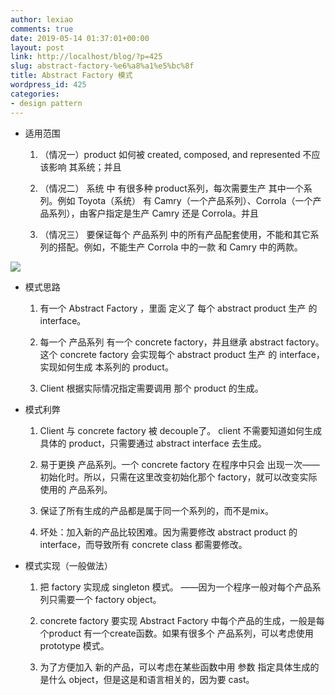 ```yaml
---
author: lexiao
comments: true
date: 2019-05-14 01:37:01+00:00
layout: post
link: http://localhost/blog/?p=425
slug: abstract-factory-%e6%a8%a1%e5%bc%8f
title: Abstract Factory 模式
wordpress_id: 425
categories:
- design pattern
---
```




  * 适用范围



    1. （情况一）product 如何被 created, composed, and represented 不应该影响 其系统；并且


    2. （情况二） 系统 中 有很多种 product系列，每次需要生产 其中一个系列。例如 Toyota（系统） 有 Camry（一个产品系列）、Corrola（一个产品系列），由客户指定是生产 Camry 还是 Corrola。并且


    3. （情况三） 要保证每个 产品系列 中的所有产品配套使用，不能和其它系列的搭配。例如，不能生产 Corrola 中的一款 和 Camry 中的两款。



[![](http://img.blog.163.com/photo/2wJ6JpTDZFI0pDNhxU5xcA==/1991998410181650290.jpg)](http://img.blog.163.com/photo/2wJ6JpTDZFI0pDNhxU5xcA==/1991998410181650290.jpg)






  * 模式思路



    1. 有一个 Abstract Factory ，里面 定义了 每个 abstract product 生产 的 interface。


    2. 每一个 产品系列 有一个 concrete factory，并且继承 abstract factory。这个 concrete factory 会实现每个 abstract product 生产 的 interface，实现如何生成 本系列的 product。


    3. Client 根据实际情况指定需要调用 那个 product 的生成。


  * 模式利弊



    1. Client 与 concrete factory 被 decouple了。 client 不需要知道如何生成 具体的 product，只需要通过 abstract interface 去生成。


    2. 易于更换 产品系列。一个 concrete factory 在程序中只会 出现一次——初始化时。所以，只需在这里改变初始化那个 factory，就可以改变实际使用的 产品系列。


    3. 保证了所有生成的产品都是属于同一个系列的，而不是mix。


    4. 坏处：加入新的产品比较困难。因为需要修改 abstract product 的 interface，而导致所有 concrete class 都需要修改。


  * 模式实现（一般做法）



    1. 把 factory 实现成 singleton 模式。 ——因为一个程序一般对每个产品系列只需要一个 factory object。


    2. concrete factory 要实现 Abstract Factory 中每个产品的生成，一般是每个product 有一个create函数。如果有很多个 产品系列，可以考虑使用 prototype 模式。


    3. 为了方便加入 新的产品，可以考虑在某些函数中用 参数 指定具体生成的是什么 object，但是这是和语言相关的，因为要 cast。
